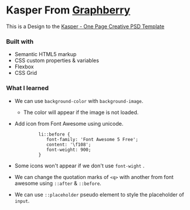# Kasper From [Graphberry](https://www.graphberry.com/category/themes)

This is a Design to the [Kasper - One Page Creative PSD Template](https://www.graphberry.com/item/kasper-one-page-psd-template) 


### Built with

- Semantic HTML5 markup
- CSS custom properties & variables
- Flexbox
- CSS Grid          

### What I learned

- We can use `background-color` with `background-image`.
    - The color will appear if the image is not loaded.
- Add icon from Font Awesome using unicode.      
    ```code
             li::before {
                font-family: 'Font Awesome 5 Free';
                content: '\f108';
                font-weight: 900;
             }
    ```

- Some icons won't appear if we don't use `font-wight` .    
- We can change the quotation marks of `<q>` with another from font awesome using `::after` & `::before`.
- We can use `::placeholder` pseudo element to style the placeholder of `input`.

